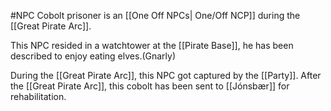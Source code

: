 #NPC 
Cobolt prisoner is an [[One Off NPCs| One/Off NCP]] during the [[Great Pirate Arc]].

This NPC resided in a watchtower at the [[Pirate Base]], he has been described to enjoy eating elves.(Gnarly)

During the [[Great Pirate Arc]], this NPC got captured by the [[Party]]. After the [[Great Pirate Arc]], this cobolt has been sent to [[Jónsbær]] for rehabilitation.